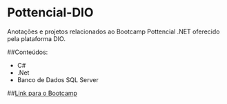 # Pottencial-DIO
Anotações e projetos relacionados ao Bootcamp Pottencial .NET oferecido pela plataforma DIO.

##Conteúdos:
- C#
- .Net
- Banco de Dados SQL Server

##[Link para o Bootcamp](https://web.dio.me/track/35a4e967-50e1-4140-a858-a6c8f63904c4)
